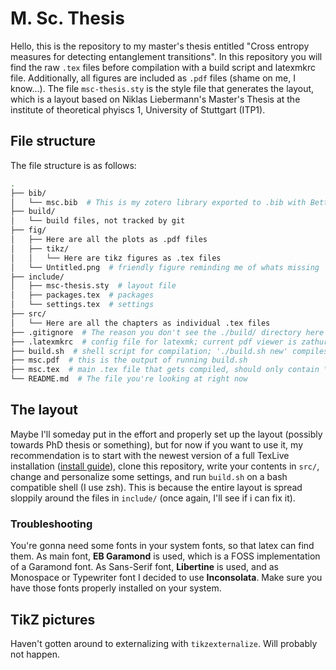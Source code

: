 # M. Sc. Thesis

Hello, this is the repository to my master's thesis entitled "Cross entropy
measures for detecting entanglement transitions". In this repository you will
find the raw `.tex` files before compilation with a build script and latexmkrc
file. Additionally, all figures are included as `.pdf` files (shame on me, I
know...). The file `msc-thesis.sty` is the style file that generates the
layout, which is a layout based on Niklas Liebermann's Master's Thesis at the
institute of theoretical phyiscs 1, University of Stuttgart (ITP1).

## File structure

The file structure is as follows:
```bash
.
├── bib/
│   └── msc.bib  # This is my zotero library exported to .bib with BetterBibTeX
├── build/
│   └── build files, not tracked by git
├── fig/
│   ├── Here are all the plots as .pdf files
│   ├── tikz/
│   │   └── Here are tikz figures as .tex files
│   └── Untitled.png  # friendly figure reminding me of whats missing
├── include/
│   ├── msc-thesis.sty  # layout file
│   ├── packages.tex  # packages
│   └── settings.tex  # settings
├── src/
│   └── Here are all the chapters as individual .tex files
├── .gitignore  # The reason you don't see the ./build/ directory here
├── .latexmkrc  # config file for latexmk; current pdf viewer is zathura, change to your liking
├── build.sh  # shell script for compilation; './build.sh new' compiles from scratch
├── msc.pdf  # this is the output of running build.sh
├── msc.tex  # main .tex file that gets compiled, should only contain \input{.}
└── README.md  # The file you're looking at right now
```

## The layout

Maybe I'll someday put in the effort and properly set up the layout (possibly
towards PhD thesis or something), but for now if you want to use it, my
recommendation is to start with the newest version of a full TexLive
installation ([install guide](https://tug.org/texlive/quickinstall.html)),
clone this repository, write your contents in `src/`, change and personalize
some settings, and run `build.sh` on a bash compatible shell (I use zsh). This
is because the entire layout is spread sloppily around the files in `include/` 
(once again, I'll see if i can fix it).


### Troubleshooting

You're gonna need some fonts in your system fonts, so that latex can find them.
As main font, **EB Garamond** is used, which is a FOSS implementation of a
Garamond font. As Sans-Serif font, **Libertine** is used, and as Monospace or
Typewriter font I decided to use **Inconsolata**. Make sure you have those
fonts properly installed on your system.

## TikZ pictures

Haven't gotten around to externalizing with `tikzexternalize`. Will probably
not happen.
